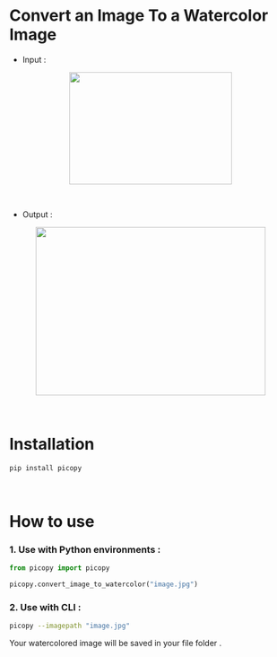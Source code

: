 # Convert an Image To a Watercolor Image 

+ Input :
<p align="center">
    <img src="https://github.com/Kiana-Jahanshid/picopy/blob/main/picopy/na.jpg" width="290" height="200" >
</p> 

<br>

+ Output :
<p align= "center">
    <img src="https://github.com/Kiana-Jahanshid/picopy/blob/main/picopy/watercolor.jpg" width="410" height="300" >
</p>

<br/>

# Installation 

```bash
pip install picopy
```

<br>

# How to use 

### 1. Use with Python environments : 

```python
from picopy import picopy 

picopy.convert_image_to_watercolor("image.jpg") 
```

### 2. Use with CLI :

```bash
picopy --imagepath "image.jpg"
```



Your watercolored image will be saved in your file folder .
